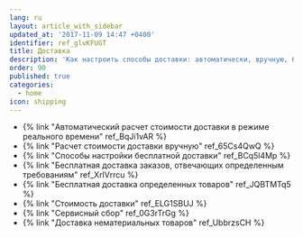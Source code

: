 ```yaml
---
lang: ru
layout: article_with_sidebar
updated_at: '2017-11-09 14:47 +0400'
identifier: ref_glvKFUGT
title: Доставка
description: 'Как настроить способы доставки: автоматически, вручную, бесплатную доставку или самовывоз'
order: 90
published: true
categories:
  - home
icon: shipping
---
```

*   {% link "Автоматический расчет стоимости доставки в режиме реального времени" ref_BqJi1vAR %}
*   {% link "Расчет стоимости доставки вручную" ref_65Cs4QwQ %}
*	{% link "Способы настройки бесплатной доставки" ref_BCq5l4Mp %}
*   {% link "Бесплатная доставка заказов, отвечающих определенным требованиям" ref_XrlVrrcu %}
*   {% link "Бесплатная доставка определенных товаров" ref_JQBTMTq5 %}
*   {% link "Стоимость доставки" ref_ELG1SBUJ %}
*   {% link "Сервисный сбор" ref_0G3rTrGg %}
*   {% link "Доставка нематериальных товаров" ref_UbbrzsCH %}
